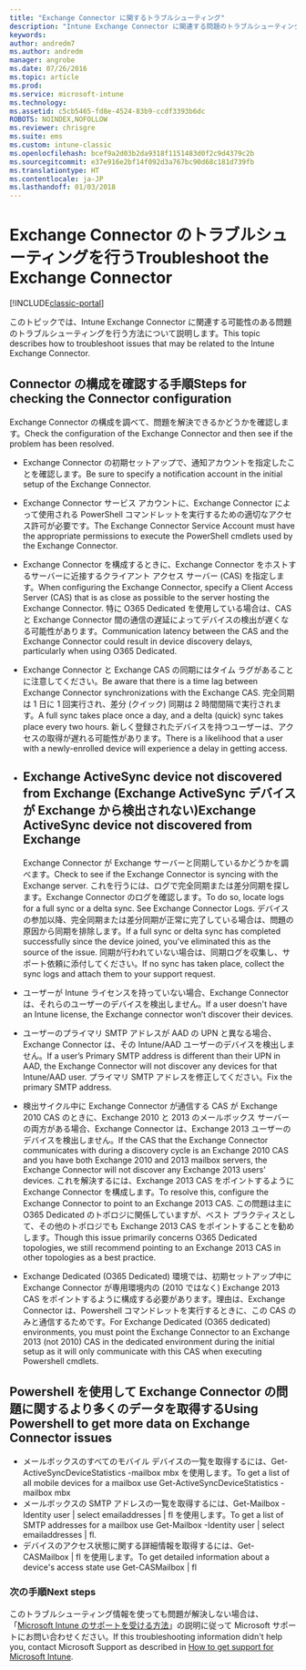 ```yaml
---
title: "Exchange Connector に関するトラブルシューティング"
description: "Intune Exchange Connector に関連する問題のトラブルシューティングを行います。"
keywords: 
author: andredm7
ms.author: andredm
manager: angrobe
ms.date: 07/26/2016
ms.topic: article
ms.prod: 
ms.service: microsoft-intune
ms.technology: 
ms.assetid: c5cb5465-fd8e-4524-83b9-ccdf3393b6dc
ROBOTS: NOINDEX,NOFOLLOW
ms.reviewer: chrisgre
ms.suite: ems
ms.custom: intune-classic
ms.openlocfilehash: bcef9a2d03b2da9318f1151483d0f2c9d4379c2b
ms.sourcegitcommit: e37e916e2bf14f092d3a767bc90d68c181d739fb
ms.translationtype: HT
ms.contentlocale: ja-JP
ms.lasthandoff: 01/03/2018
---
```

# <a name="troubleshoot-the-exchange-connector"></a><span data-ttu-id="d9cd2-103">Exchange Connector のトラブルシューティングを行う</span><span class="sxs-lookup"><span data-stu-id="d9cd2-103">Troubleshoot the Exchange Connector</span></span>

[!INCLUDE[classic-portal](../includes/classic-portal.md)]

<span data-ttu-id="d9cd2-104">このトピックでは、Intune Exchange Connector に関連する可能性のある問題のトラブルシューティングを行う方法について説明します。</span><span class="sxs-lookup"><span data-stu-id="d9cd2-104">This topic describes how to troubleshoot issues that may be related to the Intune Exchange Connector.</span></span>

## <a name="steps-for-checking-the-connector-configuration"></a><span data-ttu-id="d9cd2-105">Connector の構成を確認する手順</span><span class="sxs-lookup"><span data-stu-id="d9cd2-105">Steps for checking the Connector configuration</span></span> 

<span data-ttu-id="d9cd2-106">Exchange Connector の構成を調べて、問題を解決できるかどうかを確認します。</span><span class="sxs-lookup"><span data-stu-id="d9cd2-106">Check the configuration of the Exchange Connector and then see if the problem has been resolved.</span></span>

- <span data-ttu-id="d9cd2-107">Exchange Connector の初期セットアップで、通知アカウントを指定したことを確認します。</span><span class="sxs-lookup"><span data-stu-id="d9cd2-107">Be sure to specify a notification account in the initial setup of the Exchange Connector.</span></span>
- <span data-ttu-id="d9cd2-108">Exchange Connector サービス アカウントに、Exchange Connector によって使用される PowerShell コマンドレットを実行するための適切なアクセス許可が必要です。</span><span class="sxs-lookup"><span data-stu-id="d9cd2-108">The Exchange Connector Service Account must have the appropriate permissions to execute the PowerShell cmdlets used by the Exchange Connector.</span></span>
- <span data-ttu-id="d9cd2-109">Exchange Connector を構成するときに、Exchange Connector をホストするサーバーに近接するクライアント アクセス サーバー (CAS) を指定します。</span><span class="sxs-lookup"><span data-stu-id="d9cd2-109">When configuring the Exchange Connector, specify a Client Access Server (CAS) that is as close as possible to the server hosting the Exchange Connector.</span></span> <span data-ttu-id="d9cd2-110">特に O365 Dedicated を使用している場合は、CAS と Exchange Connector 間の通信の遅延によってデバイスの検出が遅くなる可能性があります。</span><span class="sxs-lookup"><span data-stu-id="d9cd2-110">Communication latency between the CAS and the Exchange Connector could result in device discovery delays, particularly when using O365 Dedicated.</span></span>
- <span data-ttu-id="d9cd2-111">Exchange Connector と Exchange CAS の同期にはタイム ラグがあることに注意してください。</span><span class="sxs-lookup"><span data-stu-id="d9cd2-111">Be aware that there is a time lag between Exchange Connector synchronizations with the Exchange CAS.</span></span> <span data-ttu-id="d9cd2-112">完全同期は 1 日に 1 回実行され、差分 (クイック) 同期は 2 時間間隔で実行されます。</span><span class="sxs-lookup"><span data-stu-id="d9cd2-112">A full sync takes place once a day, and a delta (quick) sync takes place every two hours.</span></span> <span data-ttu-id="d9cd2-113">新しく登録されたデバイスを持つユーザーは、アクセスの取得が遅れる可能性があります。</span><span class="sxs-lookup"><span data-stu-id="d9cd2-113">There is a likelihood that a user with a newly-enrolled device will experience a delay in getting access.</span></span>
- 
  ## <a name="exchange-activesync-device-not-discovered-from-exchange"></a><span data-ttu-id="d9cd2-114">Exchange ActiveSync device not discovered from Exchange (Exchange ActiveSync デバイスが Exchange から検出されない)</span><span class="sxs-lookup"><span data-stu-id="d9cd2-114">Exchange ActiveSync device not discovered from Exchange</span></span>
  <span data-ttu-id="d9cd2-115">Exchange Connector が Exchange サーバーと同期しているかどうかを調べます。</span><span class="sxs-lookup"><span data-stu-id="d9cd2-115">Check to see if the Exchange Connector is syncing with the Exchange server.</span></span> <span data-ttu-id="d9cd2-116">これを行うには、ログで完全同期または差分同期を探します。Exchange Connector のログを確認します。</span><span class="sxs-lookup"><span data-stu-id="d9cd2-116">To do so, locate logs for a full sync or a delta sync. See Exchange Connector Logs.</span></span> <span data-ttu-id="d9cd2-117">デバイスの参加以降、完全同期または差分同期が正常に完了している場合は、問題の原因から同期を排除します。</span><span class="sxs-lookup"><span data-stu-id="d9cd2-117">If a full sync or delta sync has completed successfully since the device joined, you've eliminated this as the source of the issue.</span></span> <span data-ttu-id="d9cd2-118">同期が行われていない場合は、同期ログを収集し、サポート依頼に添付してください。</span><span class="sxs-lookup"><span data-stu-id="d9cd2-118">If no sync has taken place, collect the sync logs and attach them to your support request.</span></span>

- <span data-ttu-id="d9cd2-119">ユーザーが Intune ライセンスを持っていない場合、Exchange Connector は、それらのユーザーのデバイスを検出しません。</span><span class="sxs-lookup"><span data-stu-id="d9cd2-119">If a user doesn't have an Intune license, the Exchange connector won’t discover their devices.</span></span>
- <span data-ttu-id="d9cd2-120">ユーザーのプライマリ SMTP アドレスが AAD の UPN と異なる場合、Exchange Connector は、その Intune/AAD ユーザーのデバイスを検出しません。</span><span class="sxs-lookup"><span data-stu-id="d9cd2-120">If a user’s Primary SMTP address is different than their UPN in AAD, the Exchange Connector will not discover any devices for that Intune/AAD user.</span></span> <span data-ttu-id="d9cd2-121">プライマリ SMTP アドレスを修正してください。</span><span class="sxs-lookup"><span data-stu-id="d9cd2-121">Fix the primary SMTP address.</span></span>
- <span data-ttu-id="d9cd2-122">検出サイクル中に Exchange Connector が通信する CAS が Exchange 2010 CAS のときに、Exchange 2010 と 2013 のメールボックス サーバーの両方がある場合、Exchange Connector は、Exchange 2013 ユーザーのデバイスを検出しません。</span><span class="sxs-lookup"><span data-stu-id="d9cd2-122">If the CAS that the Exchange Connector communicates with during a discovery cycle is an Exchange 2010 CAS and you have both Exchange 2010 and 2013 mailbox servers, the Exchange Connector will not discover any Exchange 2013 users’ devices.</span></span> <span data-ttu-id="d9cd2-123">これを解決するには、Exchange 2013 CAS をポイントするように Exchange Connector を構成します。</span><span class="sxs-lookup"><span data-stu-id="d9cd2-123">To resolve this, configure the Exchange Connector to point to an Exchange 2013 CAS.</span></span>  <span data-ttu-id="d9cd2-124">この問題は主に O365 Dedicated のトポロジに関係していますが、ベスト プラクティスとして、その他のトポロジでも Exchange 2013 CAS をポイントすることを勧めします。</span><span class="sxs-lookup"><span data-stu-id="d9cd2-124">Though this issue primarily concerns O365 Dedicated topologies, we still recommend pointing to an Exchange 2013 CAS in other topologies as a best practice.</span></span>
- <span data-ttu-id="d9cd2-125">Exchange Dedicated (O365 Dedicated) 環境では、初期セットアップ中に Exchange Connector が専用環境内の (2010 ではなく) Exchange 2013 CAS をポイントするように構成する必要があります。理由は、Exchange Connector は、Powershell コマンドレットを実行するときに、この CAS のみと通信するためです。</span><span class="sxs-lookup"><span data-stu-id="d9cd2-125">For Exchange Dedicated (O365 dedicated) environments, you must point the Exchange Connector to an Exchange 2013 (not 2010) CAS in the dedicated environment during the initial setup as it will only communicate with this CAS when executing Powershell cmdlets.</span></span>


## <a name="using-powershell-to-get-more-data-on-exchange-connector-issues"></a><span data-ttu-id="d9cd2-126">Powershell を使用して Exchange Connector の問題に関するより多くのデータを取得する</span><span class="sxs-lookup"><span data-stu-id="d9cd2-126">Using Powershell to get more data on Exchange Connector issues</span></span>
- <span data-ttu-id="d9cd2-127">メールボックスのすべてのモバイル デバイスの一覧を取得するには、Get-ActiveSyncDeviceStatistics -mailbox mbx を使用します。</span><span class="sxs-lookup"><span data-stu-id="d9cd2-127">To get a list of all mobile devices for a mailbox use Get-ActiveSyncDeviceStatistics -mailbox mbx</span></span>
- <span data-ttu-id="d9cd2-128">メールボックスの SMTP アドレスの一覧を取得するには、Get-Mailbox -Identity user | select emailaddresses | fl を使用します。</span><span class="sxs-lookup"><span data-stu-id="d9cd2-128">To get a list of SMTP addresses for a mailbox use Get-Mailbox -Identity user | select emailaddresses | fl.</span></span>
- <span data-ttu-id="d9cd2-129">デバイスのアクセス状態に関する詳細情報を取得するには、Get-CASMailbox <upn> | fl を使用します。</span><span class="sxs-lookup"><span data-stu-id="d9cd2-129">To get detailed information about a device's access state use Get-CASMailbox <upn> | fl</span></span>

### <a name="next-steps"></a><span data-ttu-id="d9cd2-130">次の手順</span><span class="sxs-lookup"><span data-stu-id="d9cd2-130">Next steps</span></span>
<span data-ttu-id="d9cd2-131">このトラブルシューティング情報を使っても問題が解決しない場合は、「[Microsoft Intune のサポートを受ける方法](how-to-get-support-for-microsoft-intune.md)」の説明に従って Microsoft サポートにお問い合わせください。</span><span class="sxs-lookup"><span data-stu-id="d9cd2-131">If this troubleshooting information didn't help you, contact Microsoft Support as described in [How to get support for Microsoft Intune](how-to-get-support-for-microsoft-intune.md).</span></span>
